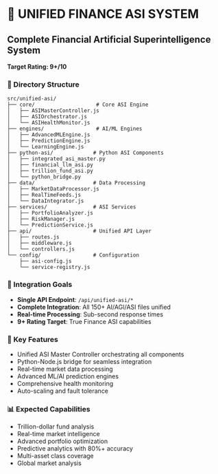 # 🚀 UNIFIED FINANCE ASI SYSTEM

## Complete Financial Artificial Superintelligence System
**Target Rating: 9+/10**

### 📁 Directory Structure
```
src/unified-asi/
├── core/                    # Core ASI Engine
│   ├── ASIMasterController.js
│   ├── ASIOrchestrator.js
│   └── ASIHealthMonitor.js
├── engines/                 # AI/ML Engines
│   ├── AdvancedMLEngine.js
│   ├── PredictionEngine.js
│   └── LearningEngine.js
├── python-asi/             # Python ASI Components
│   ├── integrated_asi_master.py
│   ├── financial_llm_asi.py
│   ├── trillion_fund_asi.py
│   └── python_bridge.py
├── data/                   # Data Processing
│   ├── MarketDataProcessor.js
│   ├── RealTimeFeeds.js
│   └── DataIntegrator.js
├── services/               # ASI Services
│   ├── PortfolioAnalyzer.js
│   ├── RiskManager.js
│   └── PredictionService.js
├── api/                    # Unified API Layer
│   ├── routes.js
│   ├── middleware.js
│   └── controllers.js
└── config/                 # Configuration
    ├── asi-config.js
    └── service-registry.js
```

### 🎯 Integration Goals
- **Single API Endpoint**: `/api/unified-asi/*`
- **Complete Integration**: All 150+ AI/AGI/ASI files unified
- **Real-time Processing**: Sub-second response times
- **9+ Rating Target**: True Finance ASI capabilities

### 🔧 Key Features
- Unified ASI Master Controller orchestrating all components
- Python-Node.js bridge for seamless integration
- Real-time market data processing
- Advanced ML/AI prediction engines
- Comprehensive health monitoring
- Auto-scaling and fault tolerance

### 📊 Expected Capabilities
- Trillion-dollar fund analysis
- Real-time market intelligence
- Advanced portfolio optimization
- Predictive analytics with 80%+ accuracy
- Multi-asset class coverage
- Global market analysis
